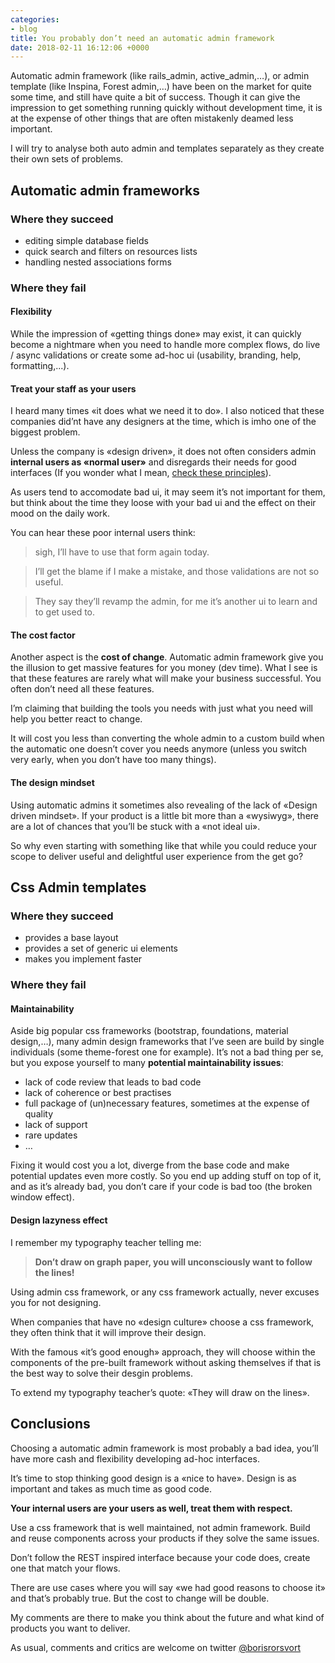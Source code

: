 ```yaml
---
categories:
- blog
title: You probably don’t need an automatic admin framework
date: 2018-02-11 16:12:06 +0000
---
```

Automatic admin framework (like rails_admin, active_admin,…), or admin template (like Inspina, Forest admin,…) have been on the market for quite some time, and still have quite a bit of success. Though it can give the impression to get something running quickly without development time, it is at the expense of other things that are often mistakenly deamed less important.

I will try to analyse both auto admin and templates separately as they create their own sets of problems.

## Automatic admin frameworks

### Where they succeed

* editing simple database fields
* quick search and filters on resources lists
* handling nested associations forms

### Where they fail

#### Flexibility

While the impression of «getting things done» may exist, it can quickly become a nightmare when you need to handle more complex flows, do live / async validations or create some ad-hoc ui (usability, branding, help, formatting,...).

#### Treat your staff as your users

I heard many times «it does what we need it to do».
I also noticed that these companies did’nt have any designers at the time, which is imho one of the biggest problem.

Unless the company is «design driven», it does not often considers admin **internal users as «normal user»** and disregards their needs for good interfaces (If you wonder what I mean, [check these principles](https://www.nngroup.com/articles/ten-usability-heuristics/)).

As users tend to accomodate bad ui, it may seem it’s not important for them, but think about the time they loose with your bad ui and the effect on their mood on the daily work.

You can hear these poor internal users think:

> sigh, I’ll have to use that form again today.

> I’ll get the blame if I make a mistake, and those validations are not so useful.

> They say they’ll revamp the admin, for me it’s another ui to learn and to get used to.

#### The cost factor

Another aspect is the **cost of change**. Automatic admin framework give you the illusion to get massive features for you money (dev time).
What I see is that these features are rarely what will make your business successful. You often don’t need all these features.

I’m claiming that building the tools you needs with just what you need will help you better react to change.

It will cost you less than converting the whole admin to a custom build when the automatic one doesn’t cover you needs anymore (unless you switch very early, when you don’t have too many things).

#### The design mindset

Using automatic admins it sometimes also revealing of the lack of «Design driven mindset».
If your product is a little bit more than a «wysiwyg», there are a lot of chances that you’ll be stuck with a «not ideal ui».

So why even starting with something like that while you could reduce your scope to deliver useful and delightful user experience from the get go?

## Css Admin templates

### Where they succeed

* provides a base layout
* provides a set of generic ui elements
* makes you implement faster

### Where they fail

#### Maintainability

Aside big popular css frameworks (bootstrap, foundations, material design,…), many admin design frameworks that I’ve seen are build by single individuals (some theme-forest one for example). It’s not a bad thing per se, but you expose yourself to many **potential maintainability issues**:

* lack of code review that leads to bad code
* lack of coherence or best practises
* full package of (un)necessary features, sometimes at the expense of quality
* lack of support
* rare updates
* …

Fixing it would cost you a lot, diverge from the base code and make potential updates even more costly.
So you end up adding stuff on top of it, and as it’s already bad, you don’t care if your code is bad too (the broken window effect).

#### Design lazyness effect

I remember my typography teacher telling me:

> **Don’t draw on graph paper, you will unconsciously want to follow the lines!**

Using admin css framework, or any css framework actually, never excuses you for not designing.

When companies that have no «design culture» choose a css framework, they often think that it will improve their design.

With the famous «it’s good enough» approach, they will choose within the components of the pre-built framework without asking themselves if that is the best way to solve their desgin problems.

To extend my typography teacher’s quote: «They will draw on the lines».

## Conclusions

Choosing a automatic admin framework is most probably a bad idea, you’ll have more cash and flexibility developing ad-hoc interfaces.

It’s time to stop thinking good design is a «nice to have».
Design is as important and takes as much time as good code.

**Your internal users are your users as well, treat them with respect.**

Use a css framework that is well maintained, not admin framework.
Build and reuse components across your products if they solve the same issues.

Don’t follow the REST inspired interface because your code does, create one that match your flows.

There are use cases where you will say «we had good reasons to choose it» and that’s probably true. But the cost to change will be double.

My comments are there to make you think about the future and what kind of products you want to deliver.

As usual, comments and critics are welcome on twitter [@borisrorsvort](https://twitter.com/borisrorsvort)